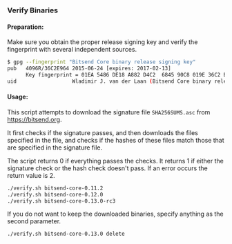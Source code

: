 ### Verify Binaries

#### Preparation:

Make sure you obtain the proper release signing key and verify the fingerprint with several independent sources.

```sh
$ gpg --fingerprint "Bitsend Core binary release signing key"
pub   4096R/36C2E964 2015-06-24 [expires: 2017-02-13]
      Key fingerprint = 01EA 5486 DE18 A882 D4C2  6845 90C8 019E 36C2 E964
uid                  Wladimir J. van der Laan (Bitsend Core binary release signing key) <laanwj@gmail.com>
```

#### Usage:

This script attempts to download the signature file `SHA256SUMS.asc` from https://bitsend.org.

It first checks if the signature passes, and then downloads the files specified in the file, and checks if the hashes of these files match those that are specified in the signature file.

The script returns 0 if everything passes the checks. It returns 1 if either the signature check or the hash check doesn't pass. If an error occurs the return value is 2.


```sh
./verify.sh bitsend-core-0.11.2
./verify.sh bitsend-core-0.12.0
./verify.sh bitsend-core-0.13.0-rc3
```

If you do not want to keep the downloaded binaries, specify anything as the second parameter.

```sh
./verify.sh bitsend-core-0.13.0 delete
```
